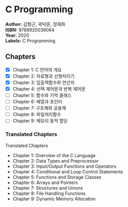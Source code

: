# C Programming

**Author:** 김형근, 곽덕훈, 정재화 <br/>
**ISBN:** 9788920036064 <br/>
**Year:** 2020 <br/>
**Labels:** C Programming

## Chapters
- [x] Chapter 1: C 언어의 개요
- [x] Chapter 2: 자료형과 선행처리기
- [x] Chapter 3: 입출력함수와 연산자
- [x] Chapter 4: 선택 제어문과 반복 제어문
- [ ] Chapter 5: 함수와 기억 클래스
- [ ] Chapter 6: 배열과 포인터
- [ ] Chapter 7: 구조체와 공용체
- [ ] Chapter 8: 파일처리함수
- [ ] Chapter 9: 메모리 동적 할당

### Translated Chapters
Translated Chapters
- Chapter 1: Overview of the C Language
- Chapter 2: Data Types and Preprocessor
- Chapter 3: Input/Output Functions and Operators
- Chapter 4: Conditional and Loop Control Statements
- Chapter 5: Functions and Storage Classes
- Chapter 6: Arrays and Pointers
- Chapter 7: Structures and Unions
- Chapter 8: File Handling Functions
- Chapter 9: Dynamic Memory Allocation
